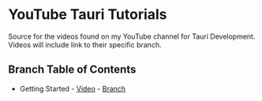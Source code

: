 # YouTube Tauri Tutorials

Source for the videos found on my YouTube channel for Tauri Development. Videos will include link to their specific branch. 

## Branch Table of Contents

- Getting Started - [Video](https://youtu.be/y19gU_5fbtU) - [Branch](https://github.com/cameronadams777/youtube-tauri-tutorials)
